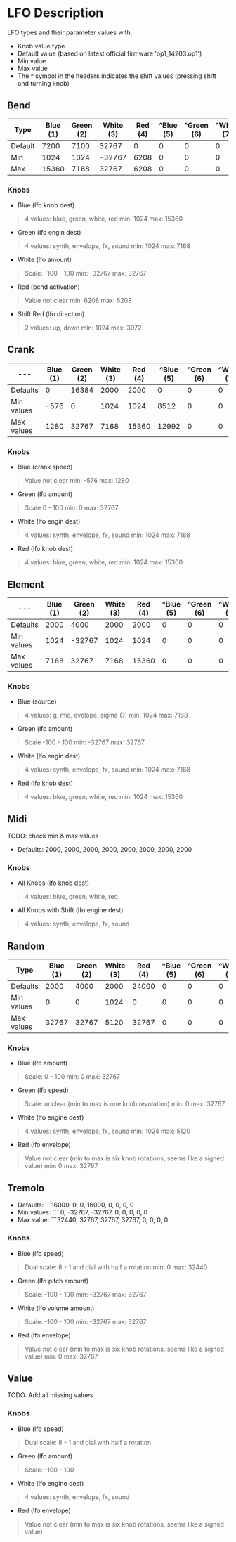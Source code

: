 # LFO Description

LFO types and their parameter values with:

 - Knob value type
 - Default value (based on latest official firmware 'op1_14203.op1')
 - Min value
 - Max value
 - The ^ symbol in the headers indicates the shift values (pressing shift and turning knob)


## Bend

 | Type       | Blue (1) | Green (2) | White (3) | Red (4) | ^Blue (5) | ^Green (6) | ^White  (7) | ^Red (8) |
 | ---        | ---      | ---       | ---       | ---     | ---       | ---        | ---         | ---      |
 | Default    |     7200 |      7100 |     32767 |       0 |         0 |          0 |           0 |     2048 |
 | Min        |     1024 |      1024 |    -32767 |    6208 |         0 |          0 |           0 |     1024 |
 | Max        |    15360 |      7168 |     32767 |    6208 |         0 |          0 |           0 |     3072 |

### Knobs

 - Blue (lfo knob dest)
 > 4 values: blue, green, white, red
 > min: 1024
 > max: 15360

 - Green (lfo engin dest)
 > 4 values: synth, envelope, fx, sound
 > min: 1024
 > max: 7168

 - White (lfo amount)
 > Scale: -100 - 100
 > min: -32767
 > max: 32767

 - Red (bend activation)
 > Value not clear
 > min: 6208
 > max: 6208

 - Shift Red (lfo direction)
 > 2 values: up, down
 > min: 1024
 > max: 3072


## Crank

 | ---        | Blue (1) | Green (2) | White (3) | Red (4) | ^Blue (5) | ^Green (6) | ^White  (7) | ^Red (8) |
 | ---        | ---      | ---       | ---       | ---     | ---       | ---        | ---         | ---      |
 | Defaults   |        0 |     16384 |      2000 |    2000 |         0 |          0 |           0 |        0 |
 | Min values |     -576 |         0 |      1024 |    1024 |      8512 |          0 |           0 |        0 |
 | Max values |     1280 |     32767 |      7168 |   15360 |     12992 |          0 |           0 |        0 |

### Knobs

 - Blue (crank speed)
 > Value not clear
 > min: -576
 > max: 1280

 - Green (lfo amount)
 > Scale 0 - 100
 > min: 0
 > max: 32767

 - White (lfo engin dest)
 > 4 values: synth, envelope, fx, sound
 > min: 1024
 > max: 7168

 - Red (lfo knob dest)
 > 4 values: blue, green, white, red
 > min: 1024
 > max: 15360


## Element

 | ---        | Blue (1) | Green (2) | White (3) | Red (4) | ^Blue (5) | ^Green (6) | ^White  (7) | ^Red (8) |
 | ---        | ---      | ---       | ---       | ---     | ---       | ---        | ---         | ---      |
 | Defaults   |     2000 |      4000 |      2000 |    2000 |         0 |          0 |           0 |        0 |
 | Min values |     1024 |    -32767 |      1024 |    1024 |         0 |          0 |           0 |        0 |
 | Max values |     7168 |     32767 |      7168 |   15360 |         0 |          0 |           0 |        0 |

### Knobs

 - Blue (source)
 > 4 values: g, mic, evelope, sigma (?)
 > min: 1024
 > max: 7168

 - Green (lfo amount)
 > Scale -100 - 100
 > min: -32767
 > max: 32767

 - White (lfo engin dest)
 > 4 values: synth, envelope, fx, sound
 > min: 1024
 > max: 7168

 - Red (lfo knob dest)
 > 4 values: blue, green, white, red
 > min: 1024
 > max: 15360


## Midi

TODO: check min & max values

 * Defaults: 2000, 2000, 2000, 2000, 2000, 2000, 2000, 2000

### Knobs

 - All Knobs (lfo knob dest)
 > 4 values: blue, green, white, red

 - All Knobs with Shift (lfo engine dest)
 > 4 values: synth, envelope, fx, sound


## Random

 | Type       | Blue (1) | Green (2) | White (3) | Red (4) | ^Blue (5) | ^Green (6) | ^White  (7) | ^Red (8) |
 | ---        | ---      | ---       | ---       | ---     | ---       | ---        | ---         | ---      |
 | Defaults   |     2000 |      4000 |      2000 |   24000 |         0 |          0 |           0 |        0 |
 | Min values |        0 |         0 |      1024 |       0 |         0 |          0 |           0 |        0 |
 | Max values |    32767 |     32767 |      5120 |   32767 |         0 |          0 |           0 |        0 |

### Knobs

 - Blue (lfo amount)
 > Scale: 0 - 100
 > min: 0
 > max: 32767

 - Green (lfo speed)
 > Scale: unclear (min to max is one knob revolution)
 > min: 0
 > max: 32767

 - White (lfo engine dest)
 > 4 values: synth, envelope, fx, sound
 > min: 1024
 > max: 5120

 - Red (lfo envelope)
 > Value not clear (min to max is six knob rotations, seems like a signed value)
 > min: 0
 > max: 32767


## Tremolo

 * Defaults:   ```16000,      0,      0, 16000, 0, 0, 0, 0
 * Min values: ```    0, -32767, -32767,     0, 0, 0, 0, 0
 * Max value:  ```32440,  32767,  32767, 32767, 0, 0, 0, 0

### Knobs

 - Blue (lfo speed)
 > Dual scale: 8 - 1 and dial with half a rotation
 > min: 0
 > max: 32440

 - Green (lfo pitch amount)
 > Scale: -100 - 100
 > min: -32767
 > max: 32767

 - White (lfo volume amount)
 > Scale: -100 - 100
 > min: -32767
 > max: 32767

 - Red (lfo envelope)
 > Value not clear (min to max is six knob rotations, seems like a signed value)
 > min: 0
 > max: 32767


## Value

TODO: Add all missing values

### Knobs

 - Blue (lfo speed)
 > Dual scale: 8 - 1 and dial with half a rotation

 - Green (lfo amount)
 > Scale: -100 - 100

 - White (lfo engine dest)
 > 4 values: synth, envelope, fx, sound

 - Red (lfo envelope)
 > Value not clear (min to max is six knob rotations, seems like a signed value)





